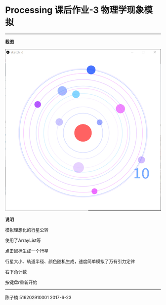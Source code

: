 # Processing 课后作业-3 物理学现象模拟
-------------------------

**截图**

![1]( https://github.com/c1cccc/pic/blob/master/3-1.PNG)


**说明**

模拟理想化的行星公转

使用了ArrayList等

点击鼠标生成一个行星

行星大小、轨道半径、颜色随机生成，速度简单模拟了万有引力定律

右下角计数

按键盘r重新开始

-------------------------

陈子楠 516202910001 2017-6-23
